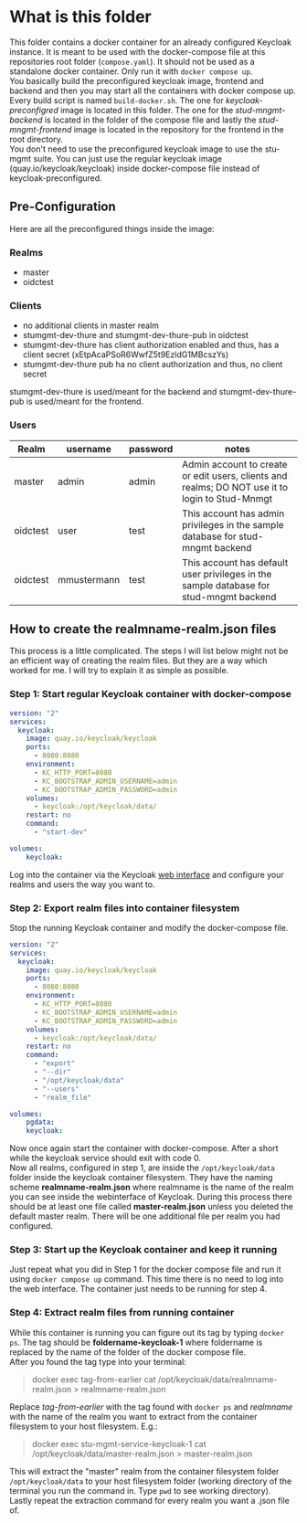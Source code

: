 # What is this folder

This folder contains a docker container for an already configured Keycloak instance. It is meant to be used with the docker-compose file at this repositories root folder (`compose.yaml`). It should not be used as a standalone docker container. Only run it with `docker compose up`.  
You basically build the preconfigured keycloak image, frontend and backend and then you may start all the containers with docker compose up. Every build script is named `build-docker.sh`. The one for *keycloak-preconfigred* image is located in this folder. The one for the *stud-mngmt-backend* is located in the folder of the compose file and lastly the *stud-mngmt-frontend* image is located in the repository for the frontend in the root directory.  
You don't need to use the preconfigured keycloak image to use the stu-mgmt suite. You can just use the regular keycloak image (quay.io/keycloak/keycloak) inside docker-compose file instead of keycloak-preconfigured.


## Pre-Configuration

Here are all the preconfigured things inside the image:

### Realms
 - master
 - oidctest

### Clients
 - no additional clients in master realm
 - stumgmt-dev-thure and stumgmt-dev-thure-pub in oidctest
 - stumgmt-dev-thure has client authorization enabled and thus, has a client secret (xEtpAcaPSoR6WwfZ5t9EzldG1MBcszYs)
 - stumgmt-dev-thure pub ha no client authorization and thus, no client secret

stumgmt-dev-thure is used/meant for the backend and stumgmt-dev-thure-pub is used/meant for the frontend. 

### Users

| Realm | username | password | notes |
|---|---|---|---
| master | admin | admin | Admin account to create or edit users, clients and realms; DO NOT use it to login to Stud-Mnmgt |
| oidctest | user | test | This account has admin privileges in the sample database for stud-mngmt backend |
| oidctest | mmustermann | test| This account has default user privileges in the sample database for stud-mngmt backend |

## How to create the realmname-realm.json files

This process is a little complicated. The steps I will list below might not be an efficient way of creating the realm files. But they are a way which worked for me. I will try to explain it as simple as possible. 

### Step 1: Start regular Keycloak container with docker-compose

```yaml
version: "2"
services:
  keycloak:
    image: quay.io/keycloak/keycloak
    ports:
      - 8080:8080
    environment:
      - KC_HTTP_PORT=8080
      - KC_BOOTSTRAP_ADMIN_USERNAME=admin
      - KC_BOOTSTRAP_ADMIN_PASSWORD=admin
    volumes:
      - keycloak:/opt/keycloak/data/
    restart: no
    command:
      - "start-dev"

volumes:
    keycloak:
```

Log into the container via the Keycloak [web interface](http://localhost:8080/) and configure your realms and users the way you want to.

### Step 2: Export realm files into container filesystem

Stop the running Keycloak container and modify the docker-compose file.

```yaml
version: "2"
services:
  keycloak:
    image: quay.io/keycloak/keycloak
    ports:
      - 8080:8080
    environment:
      - KC_HTTP_PORT=8080
      - KC_BOOTSTRAP_ADMIN_USERNAME=admin
      - KC_BOOTSTRAP_ADMIN_PASSWORD=admin
    volumes:
      - keycloak:/opt/keycloak/data/
    restart: no
    command:
      - "export"
      - "--dir"
      - "/opt/keycloak/data"
      - "--users"
      - "realm_file"

volumes:
    pgdata:
    keycloak:
```

Now once again start the container with docker-compose. After a short while the keycloak service should exit with code 0.  
Now all realms, configured in step 1, are inside the `/opt/keycloak/data` folder inside the keycloak container filesystem. They have the naming scheme **realmname-realm.json** where realmname is the name of the realm you can see inside the webinterface of Keycloak. During this process there should be at least one file called **master-realm.json** unless you deleted the default master realm. There will be one additional file per realm you had configured. 

### Step 3: Start up the Keycloak container and keep it running

Just repeat what you did in Step 1 for the docker compose file and run it using `docker compose up` command. This time there is no need to log into the web interface. The container just needs to be running for step 4.

### Step 4: Extract realm files from running container

While this container is running you can figure out its tag by typing `docker ps`. The tag should be **foldername-keycloak-1** where foldername is replaced by the name of the folder of the docker compose file.  
After you found the tag type into your terminal:

> docker exec tag-from-earlier cat /opt/keycloak/data/realmname-realm.json > realmname-realm.json

Replace *tag-from-earlier* with the tag found with `docker ps` and *realmname* with the name of the realm you want to extract from the container filesystem to your host filesystem. E.g.:

> docker exec stu-mgmt-service-keycloak-1 cat /opt/keycloak/data/master-realm.json > master-realm.json

This will extract the "master" realm from the container filesystem folder `/opt/keycloak/data` to your host filesystem folder (working directory of the terminal you run the command in. Type `pwd` to see working directory).  
Lastly repeat the extraction command for every realm you want a .json file of.  

